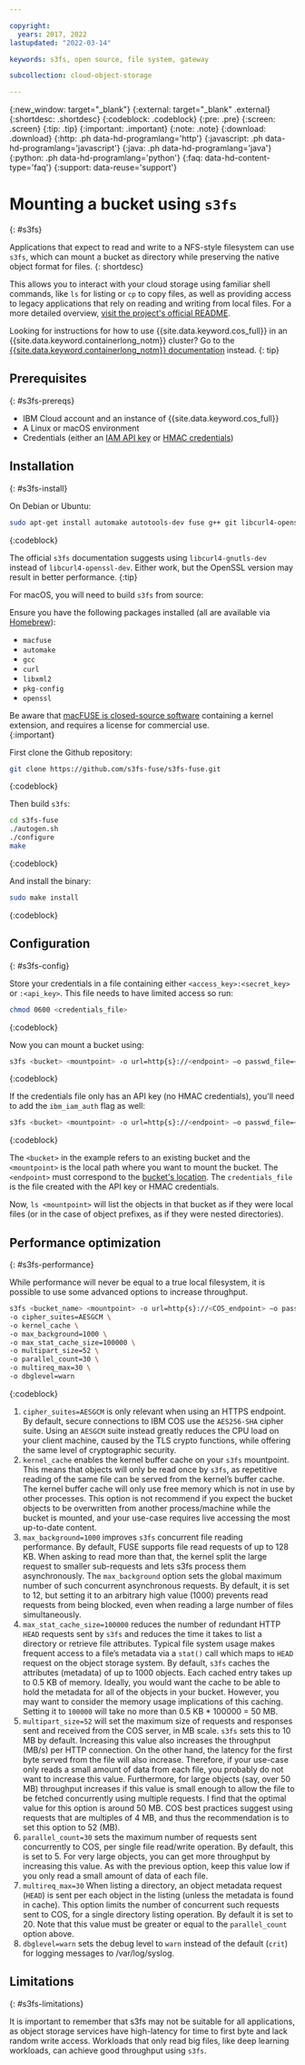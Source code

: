 ```yaml
---

copyright:
  years: 2017, 2022
lastupdated: "2022-03-14"

keywords: s3fs, open source, file system, gateway

subcollection: cloud-object-storage

---
```

{:new_window: target="_blank"}
{:external: target="_blank" .external}
{:shortdesc: .shortdesc}
{:codeblock: .codeblock}
{:pre: .pre}
{:screen: .screen}
{:tip: .tip}
{:important: .important}
{:note: .note}
{:download: .download} 
{:http: .ph data-hd-programlang='http'} 
{:javascript: .ph data-hd-programlang='javascript'} 
{:java: .ph data-hd-programlang='java'} 
{:python: .ph data-hd-programlang='python'}
{:faq: data-hd-content-type='faq'}
{:support: data-reuse='support'}

# Mounting a bucket using `s3fs`
{: #s3fs}

Applications that expect to read and write to a NFS-style filesystem can use `s3fs`, which can mount a bucket as directory while preserving the native object format for files. 
{: shortdesc}

This allows you to interact with your cloud storage using familiar shell commands, like `ls` for listing or `cp` to copy files, as well as providing access to legacy applications that rely on reading and writing from local files. For a more detailed overview, [visit the project's official README](https://github.com/s3fs-fuse/s3fs-fuse).

Looking for instructions for how to use {{site.data.keyword.cos_full}} in an {{site.data.keyword.containerlong_notm}} cluster? Go to the [{{site.data.keyword.containerlong_notm}} documentation](/docs/containers?topic=containers-object_storage) instead. 
{: tip}

## Prerequisites
{: #s3fs-prereqs}

* IBM Cloud account and an instance of {{site.data.keyword.cos_full}}
* A Linux or macOS environment
* Credentials (either an [IAM API key](/docs/cloud-object-storage/iam?topic=cloud-object-storage-iam-overview) or [HMAC credentials](/docs/cloud-object-storage?topic=cloud-object-storage-uhc-hmac-credentials-main))

## Installation
{: #s3fs-install}

On Debian or Ubuntu: 

```sh
sudo apt-get install automake autotools-dev fuse g++ git libcurl4-openssl-dev libfuse-dev libssl-dev libxml2-dev make pkg-config
```
{:codeblock}

The official `s3fs` documentation suggests using `libcurl4-gnutls-dev` instead of `libcurl4-openssl-dev`. Either work, but the OpenSSL version may result in better performance. 
{:tip}

For macOS, you will need to build `s3fs` from source:

Ensure you have the following packages installed (all are available via [Homebrew](https://brew.sh)):

- `macfuse`
- `automake`
- `gcc`
- `curl`
- `libxml2`
- `pkg-config`
- `openssl`

Be aware that [macFUSE is closed-source software](https://osxfuse.github.io) containing a kernel extension, and requires a license for commercial use.   
{:important}

First clone the Github repository:

```sh
git clone https://github.com/s3fs-fuse/s3fs-fuse.git 
```
{:codeblock}

Then build `s3fs`:

```sh
cd s3fs-fuse
./autogen.sh
./configure
make

```
{:codeblock}

And install the binary:

```sh
sudo make install
```
{:codeblock}

## Configuration
{: #s3fs-config}

Store your credentials in a file containing either `<access_key>:<secret_key>` or `:<api_key>`. This file needs to have limited access so run:

```sh
chmod 0600 <credentials_file> 
```
{:codeblock}

Now you can mount a bucket using:

```sh
s3fs <bucket> <mountpoint> -o url=http{s}://<endpoint> –o passwd_file=<credentials_file>
```
{:codeblock}

If the credentials file only has an API key (no HMAC credentials), you'll need to add the `ibm_iam_auth` flag as well:

```sh
s3fs <bucket> <mountpoint> -o url=http{s}://<endpoint> –o passwd_file=<credentials_file> -o ibm_iam_auth
```
{:codeblock}

The `<bucket>` in the example refers to an existing bucket and the `<mountpoint>` is the local path where you want to mount the bucket. The `<endpoint>` must correspond to the [bucket's location](/docs/cloud-object-storage/basics?topic=cloud-object-storage-endpoints). The `credentials_file` is the file created with the API key or HMAC credentials.

Now, `ls <mountpoint>` will list the objects in that bucket as if they were local files (or in the case of object prefixes, as if they were nested directories).

## Performance optimization
{: #s3fs-performance}

While performance will never be equal to a true local filesystem, it is possible to use some advanced options to increase throughput. 

```sh
s3fs <bucket_name> <mountpoint> -o url=http{s}://<COS_endpoint> –o passwd_file=<credentials_file> \
-o cipher_suites=AESGCM \
-o kernel_cache \
-o max_background=1000 \
-o max_stat_cache_size=100000 \
-o multipart_size=52 \
-o parallel_count=30 \
-o multireq_max=30 \
-o dbglevel=warn
```
{:codeblock}

1. `cipher_suites=AESGCM` is only relevant when using an HTTPS endpoint. By default, secure connections to IBM COS use the `AES256-SHA` cipher suite. Using an `AESGCM` suite instead greatly reduces the CPU load on your client machine, caused by the TLS crypto functions, while offering the same level of cryptographic security.
2. `kernel_cache` enables the kernel buffer cache on your `s3fs` mountpoint. This means that objects will only be read once by `s3fs`, as repetitive reading of the same file can be served from the kernel’s buffer cache. The kernel buffer cache will only use free memory which is not in use by other processes. This option is not recommend if you expect the bucket objects to be overwritten from another process/machine while the bucket is mounted, and your use-case requires live accessing the most up-to-date content. 
3. `max_background=1000` improves `s3fs` concurrent file reading performance. By default, FUSE supports file read requests of up to 128 KB. When asking to read more than that, the kernel split the large request to smaller sub-requests and lets s3fs process them asynchronously. The `max_background` option sets the global maximum number of such concurrent asynchronous requests. By default, it is set to 12, but setting it to an arbitrary high value (1000) prevents read requests from being blocked, even when reading a large number of files simultaneously.
4. `max_stat_cache_size=100000` reduces the number of redundant HTTP `HEAD` requests sent by `s3fs` and reduces the time it takes to list a directory or retrieve file attributes. Typical file system usage makes frequent access to a file’s metadata via a `stat()` call which maps to `HEAD` request on the object storage system. By default, `s3fs` caches the attributes (metadata) of up to 1000 objects. Each cached entry takes up to 0.5 KB of memory. Ideally, you would want the cache to be able to hold the metadata for all of the objects in your bucket. However, you may want to consider the memory usage implications of this caching. Setting it to `100000` will take no more than 0.5 KB * 100000 = 50 MB.
5. `multipart_size=52` will set the maximum size of requests and responses sent and received from the COS server, in MB scale. `s3fs` sets this to 10 MB by default. Increasing this value also increases the throughput (MB/s) per HTTP connection. On the other hand, the latency for the first byte served from the file will also increase. Therefore, if your use-case only reads a small amount of data from each file, you probably do not want to increase this value. Furthermore, for large objects (say, over 50 MB) throughput increases if this value is small enough to allow the file to be fetched concurrently using multiple requests. I find that the optimal value for this option is around 50 MB. COS best practices suggest using requests that are multiples of 4 MB, and thus the recommendation is to set this option to 52 (MB).
6. `parallel_count=30` sets the maximum number of requests sent concurrently to COS, per single file read/write operation. By default, this is set to 5. For very large objects, you can get more throughput by increasing this value. As with the previous option, keep this value low if you only read a small amount of data of each file.
7. `multireq_max=30` When listing a directory, an object metadata request (`HEAD`) is sent per each object in the listing (unless the metadata is found in cache). This option limits the number of concurrent such requests sent to COS, for a single directory listing operation. By default it is set to 20. Note that this value must be greater or equal to the `parallel_count` option above.
8. `dbglevel=warn` sets the debug level to `warn` instead of the default (`crit`) for logging messages to /var/log/syslog.

## Limitations
{: #s3fs-limitations}

It is important to remember that s3fs may not be suitable for all applications, as object storage services have high-latency for time to first byte and lack random write access. Workloads that only read big files, like deep learning workloads, can achieve good throughput using `s3fs`. 
